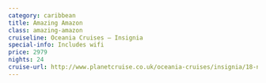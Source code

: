 ```yaml
---
category: caribbean
title: Amazing Amazon
class: amazing-amazon
cruiseline: Oceania Cruises – Insignia
special-info: Includes wifi
price: 2979
nights: 24
cruise-url: http://www.planetcruise.co.uk/oceania-cruises/insignia/18-november-2016/95895?utm_medium=referral&utm_source=secret-escapes&utm_campaign=website
---
```

